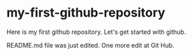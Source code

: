 # my-first-github-repository
Here is my first github repository. Let's get started with github.

README.md file was just edited. One more edit at Git Hub.
